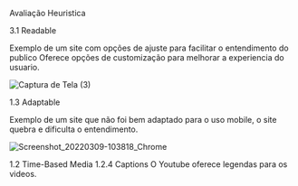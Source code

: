 Avaliação Heuristica

3.1 Readable

  Exemplo de um site com opções de ajuste para facilitar o entendimento do publico
  Oferece opções de customização para melhorar a experiencia do usuario.

![Captura de Tela (3)](https://user-images.githubusercontent.com/56441237/157449602-b3fa0626-0f40-4d8c-b944-f3d1831239dd.png)


1.3 Adaptable

  Exemplo de um site que não foi bem adaptado para o uso mobile, o site quebra e dificulta o entendimento.

![Screenshot_20220309-103818_Chrome](https://user-images.githubusercontent.com/56441237/157453391-4a037e3f-ca29-405c-817a-ad5467a02334.jpg)


1.2 Time-Based Media
  1.2.4 Captions
    O Youtube oferece legendas para os videos.
    
